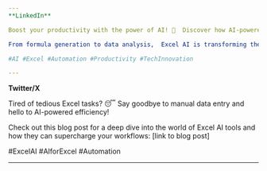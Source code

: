 ```yaml
---
**LinkedIn**

Boost your productivity with the power of AI! 🤖  Discover how AI-powered Excel automation tools can revolutionize your spreadsheet workflows.  

From formula generation to data analysis,  Excel AI is transforming the way we work with spreadsheets.  Learn more about the latest advancements in AI for Excel: [link to blog post]

#AI #Excel #Automation #Productivity #TechInnovation

---
```

**Twitter/X**

Tired of tedious Excel tasks? 😴  Say goodbye to manual data entry and hello to AI-powered efficiency!  

Check out this blog post for a deep dive into the world of Excel AI tools and how they can supercharge your workflows: [link to blog post] 

#ExcelAI #AIforExcel #Automation  

---